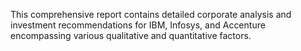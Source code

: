 This comprehensive report contains detailed corporate analysis and investment recommendations for IBM, Infosys, and Accenture encompassing various qualitative and quantitative factors.